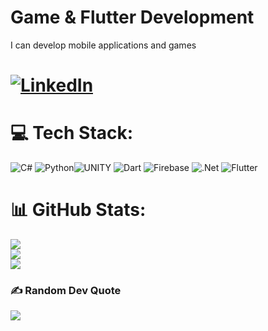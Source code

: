 # Game & Flutter Development
 I can develop mobile applications and games <br>



# [![LinkedIn](https://img.shields.io/badge/LinkedIn-%230077B5.svg?logo=linkedin&logoColor=white)](https://linkedin.com/in/www.linkedin.com/in/aydoganozgur/) 

# 💻 Tech Stack:
![C#](https://img.shields.io/badge/c%23-%23239120.svg?style=flat-square&logo=c-sharp&logoColor=white) ![Python](https://img.shields.io/badge/python-3670A0?style=flat-square&logo=python&logoColor=ffdd54)![UNITY](https://img.shields.io/badge/UNITY-%20-lightgrey) ![Dart](https://img.shields.io/badge/dart-%230175C2.svg?style=flat-square&logo=dart&logoColor=white) ![Firebase](https://img.shields.io/badge/firebase-%23039BE5.svg?style=flat-square&logo=firebase) ![.Net](https://img.shields.io/badge/.NET-5C2D91?style=flat-square&logo=.net&logoColor=white) ![Flutter](https://img.shields.io/badge/Flutter-%2302569B.svg?style=flat-square&logo=Flutter&logoColor=white)
# 📊 GitHub Stats:
![](https://github-readme-stats.vercel.app/api?username=ozguraydogan&theme=calm&hide_border=true&include_all_commits=true&count_private=true)<br/>
![](https://github-readme-streak-stats.herokuapp.com/?user=ozguraydogan&theme=calm&hide_border=true)<br/>
![](https://github-readme-stats.vercel.app/api/top-langs/?username=ozguraydogan&theme=calm&hide_border=true&include_all_commits=true&count_private=true&layout=compact)

### ✍️ Random Dev Quote
![](https://quotes-github-readme.vercel.app/api?type=horizontal&theme=radical)

